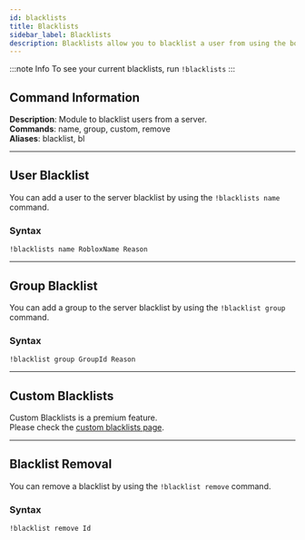 ```yaml
---
id: blacklists
title: Blacklists
sidebar_label: Blacklists
description: Blacklists allow you to blacklist a user from using the bot in your server and take actions against a blacklisted user.
---
```


:::note Info
To see your current blacklists, run `!blacklists`
:::

## Command Information

**Description**: Module to blacklist users from a server.  
**Commands**: name, group, custom, remove  
**Aliases**: blacklist, bl

___

## User Blacklist

You can add a user to the server blacklist by using the `!blacklists name` command.

### Syntax

```text
!blacklists name RobloxName Reason
```
___

## Group Blacklist

You can add a group to the server blacklist by using the `!blacklist group` command.

### Syntax

```text
!blacklist group GroupId Reason
```
___

## Custom Blacklists

Custom Blacklists is a premium feature.  
Please check the [custom blacklists page](https://docs.rowifi.now.sh/premium-commands/customblacklists "Custom Blacklists").

___

## Blacklist Removal

You can remove a blacklist by using the `!blacklist remove` command.

### Syntax

```text
!blacklist remove Id
```
